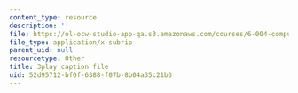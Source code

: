 ```yaml
---
content_type: resource
description: ''
file: https://ol-ocw-studio-app-qa.s3.amazonaws.com/courses/6-004-computation-structures-spring-2017/52d95712bf0f6388f07b8b04a35c21b3_M278hILkZlE.srt
file_type: application/x-subrip
parent_uid: null
resourcetype: Other
title: 3play caption file
uid: 52d95712-bf0f-6388-f07b-8b04a35c21b3
---
```

